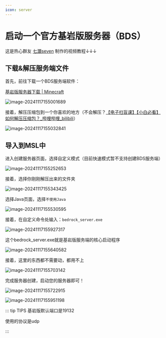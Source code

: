 ```yaml
---
icon: server
---
```

# 启动一个官方基岩版服务器（BDS）

这是热心群友 [七灝seven](https://space.bilibili.com/2112152080) 制作的视频教程↓↓↓

<BiliBili bvid="BV1NzZpYZEjZ" />

## 下载&解压服务端文件

首先，前往下载一个BDS服务端软件：

[基岩版服务器下载 | Minecraft](https://www.minecraft.net/zh-hans/download/server/bedrock)

![image-20241117155001689](./assets/image-20241117155001689.png)

接着，解压压缩包到一个你喜欢的地方（不会解压？[【电子扫盲课】【小白必看】如何解压压缩包？_哔哩哔哩_bilibili](https://www.bilibili.com/video/BV1xZ4y1v7pU/?spm_id_from=333.337.search-card.all.click)）

![image-20241117155032841](./assets/image-20241117155032841.png)

## 导入到MSL中

进入创建服务器页面，选择自定义模式（目前快速模式暂不支持创建BDS服务端）

![image-20241117155252653](./assets/image-20241117155252653.png)

接着，选择你刚刚解压出来的文件夹

![image-20241117155343425](./assets/image-20241117155343425.png)

选择Java页面，选择```不使用Java```

![image-20241117155530595](./assets/image-20241117155530595.png)

接着，在自定义命令处输入：```bedrock_server.exe```

![image-20241117155927317](./assets/image-20241117155927317.png)

这个bedrock_server.exe就是基岩版服务端的核心启动程序

![image-20241117155640582](./assets/image-20241117155640582.png)

接着，这里的东西都不需要动，都用不上

![image-20241117155703142](./assets/image-20241117155703142.png)

完成服务器创建，启动您的服务器即可！

![image-20241117155722915](./assets/image-20241117155722915.png)

![image-20241117155951198](./assets/image-20241117155951198.png)

::: tip TIPS
基岩版默认端口是19132  

使用的协议是udp

:::
